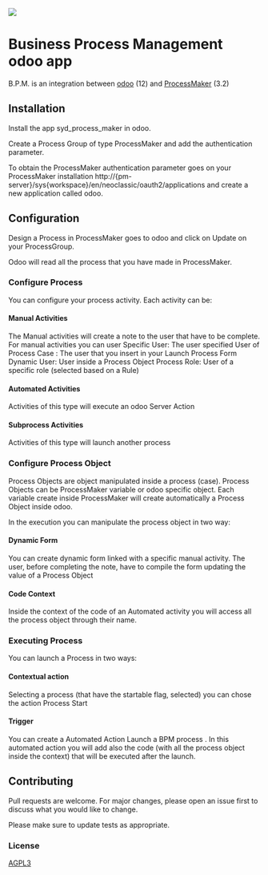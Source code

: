 [<img src="https://img.shields.io/badge/licence-AGPL--3-blue.png">](http://www.gnu.org/licenses/agpl-3.0-standalone.html)


# Business Process Management odoo app

B.P.M. is an integration between <a href="http://www.odoo.com">odoo</a> (12) and <a href="https://www.processmaker.com/">ProcessMaker</a> (3.2)


## Installation

Install the app syd_process_maker in odoo.

Create a Process Group of type ProcessMaker and add the authentication parameter.

To obtain the ProcessMaker authentication parameter goes on your ProcessMaker installation  http://{pm-server}/sys{workspace}/en/neoclassic/oauth2/applications and create a new application called odoo.

## Configuration

Design a Process in ProcessMaker goes to odoo and click on Update on your ProcessGroup.

Odoo will read all the process that you have made in ProcessMaker.

### Configure Process

You can configure your process activity.
Each activity can be:

#### Manual Activities
The Manual activities will create a note to the user that have to be complete. For manual activities you can user
	Specific User: The user specified
	User of Process Case : The user that you insert in your Launch Process Form
	Dynamic User: User inside a Process Object
	Process Role: User of a specific role (selected based on a Rule)
	
#### Automated Activities
Activities of this type will execute an odoo Server Action
	
#### Subprocess Activities
Activities of this type will launch another process

### Configure Process Object
Process Objects are object manipulated inside a process (case). Process Objects can be ProcessMaker variable or odoo specific object.
Each variable create inside ProcessMaker will create automatically a Process Object inside odoo.

In the execution you can manipulate the process object in two way:

#### Dynamic Form
You can create dynamic form linked with a specific manual activity. The user, before completing the note, have to compile the form updating the value of a Process Object

#### Code Context
Inside the context of the code of an Automated activity you will access all the process object through their name.

### Executing Process
You can launch a Process in two ways:

#### Contextual action
Selecting a process (that have the startable flag, selected) you can chose the action Process Start

#### Trigger
You can create a Automated Action Launch a BPM process . In this automated action you will add also the code (with all the process object inside the context) that will be executed after the launch.
	
## Contributing
Pull requests are welcome. For major changes, please open an issue first to discuss what you would like to change.

Please make sure to update tests as appropriate.

### License
[AGPL3](http://www.gnu.org/licenses/agpl-3.0-standalone.html)

